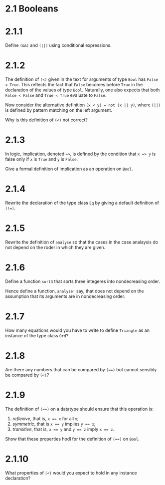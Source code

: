 # 2.1 Booleans

# 2.1.1
Define `(&&)` and `(||)` using conditional expressions.

# 2.1.2
The definition of `(<)` given in the text for arguments of type `Bool` has `False < True`.
This reflects the fact that `False` becomes before `True` in the declaration of the values of type `Bool`.
Naturally, one also expects that both `False < False` and `True < True` evaluate to `False`.

Now consider the alternative definition `(x < y) = not (x || y)`, where `(||)` is defined by pattern matching on the left argument.

Why is this definition of `(<)` not correct?

# 2.1.3
In logic, implication, denoted `=>`, is defined by the condition that `x => y` is false only if `x` is `True` and `y` is `False`.

Give a formal definition of implication as an operation on `Bool`.

# 2.1.4
Rewrite the declaration of the type class `Eq` by giving a default definition of `(!=)`.

# 2.1.5
Rewrite the definition of `analyse` so that the cases in the case analaysis do not depend on the roder in which they are given.

# 2.1.6
Define a function `sort3` that sorts three integeres into nondecreasing order.

Hence define a function, `analyse'` say, that does not depend on the assumption that its arguments are in nondecreasing order.

# 2.1.7
How many equations would you have to write to define `Triangle` as an instance of the type class `Ord`?

# 2.1.8
Are there any numbers that can be compared by `(==)` but cannot sensibly be compared by `(<)`?

# 2.1.9
The definition of `(==)` on a datatype should ensure that this operation is:
 1. *reflexive*, that is, `x == x` for all `x`;
 2. *symmetric*, that is `x == y` implies `y == x`;
 3. *transitive*, that is, `x == y` and `y == z` imply `x == z`.

Show that these properties hodl for the definition of `(==)` on `Bool`.

# 2.1.10
What properties of `(<)` would you expect to hold in any instance declaration?
